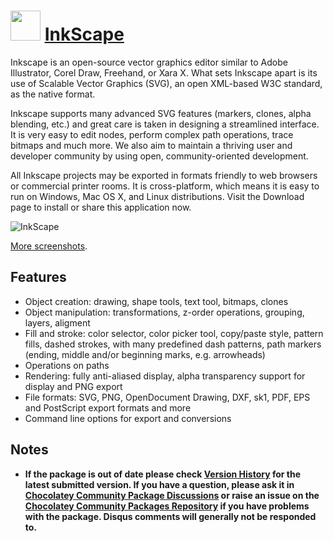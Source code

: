 # <img src="https://cdn.jsdelivr.net/gh/chocolatey-community/chocolatey-packages@84a3a84e256daa3255c4a896eefbf8f5589fb842/icons/InkScape.svg" width="48" height="48"/> [InkScape](https://chocolatey.org/packages/InkScape)


Inkscape is an open-source vector graphics editor similar to Adobe Illustrator, Corel Draw, Freehand, or Xara X. What sets Inkscape apart is its use of Scalable Vector Graphics (SVG), an open XML-based W3C standard, as the native format.

Inkscape supports many advanced SVG features (markers, clones, alpha blending, etc.) and great care is taken in designing a streamlined interface. It is very easy to edit nodes, perform complex path operations, trace bitmaps and much more. We also aim to maintain a thriving user and developer community by using open, community-oriented development.

All Inkscape projects may be exported in formats friendly to web browsers or commercial printer rooms. It is cross-platform, which means it is easy to run on Windows, Mac OS X, and Linux distributions. Visit the Download page to install or share this application now.

![InkScape](https://i.imgur.com/hvdwGBt.png)

[More screenshots](https://inkscape.org/en/about/screenshots/).

## Features

* Object creation: drawing, shape tools, text tool, bitmaps, clones
* Object manipulation: transformations, z-order operations, grouping, layers, aligment
* Fill and stroke: color selector, color picker tool, copy/paste style, pattern fills, dashed strokes, with many predefined dash patterns, path markers (ending, middle and/or beginning marks, e.g. arrowheads)
* Operations on paths
* Rendering: fully anti-aliased display, alpha transparency support for display and PNG export
* File formats: SVG, PNG, OpenDocument Drawing, DXF, sk1, PDF, EPS and PostScript export formats and more
* Command line options for export and conversions

## Notes

* **If the package is out of date please check [Version History](#versionhistory) for the latest submitted version. If you have a question, please ask it in [Chocolatey Community Package Discussions](https://github.com/chocolatey-community/chocolatey-packages/discussions) or raise an issue on the [Chocolatey Community Packages Repository](https://github.com/chocolatey-community/chocolatey-packages/issues) if you have problems with the package. Disqus comments will generally not be responded to.**
